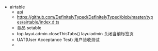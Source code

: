 - airtable
	- [api](https://airtable.com/api)
	- https://github.com/DefinitelyTyped/DefinitelyTyped/blob/master/types/airtable/index.d.ts
	- 竟品 setable
	- top.layui.admin.closeThisTabs() layuiadmin 关闭当前标签页
	- UAT(User Acceptance Test) 用户验收测试
	- 